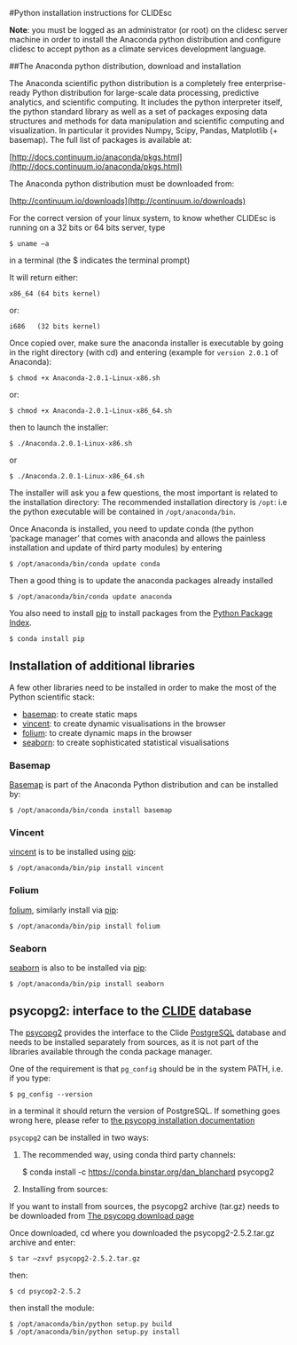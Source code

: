 #Python installation instructions for CLIDEsc

**Note**: you must be logged as an administrator (or root) on the clidesc server machine in order to install the Anaconda python distribution and configure clidesc to accept python as a climate services development language.

##The Anaconda python distribution, download and installation

The Anaconda scientific python distribution is a completely free enterprise-ready Python distribution for large-scale data processing, predictive analytics, and scientific computing. It includes the python interpreter itself, the python standard library as well as a set of packages exposing data structures and methods for data manipulation and scientific computing and visualization. In particular it provides Numpy, Scipy, Pandas, Matplotlib (+ basemap). The full list of packages is available at: 

[http://docs.continuum.io/anaconda/pkgs.html](http://docs.continuum.io/anaconda/pkgs.html)

The Anaconda python distribution must be downloaded from: 

[http://continuum.io/downloads](http://continuum.io/downloads)

For the correct version of your linux system, to know whether CLIDEsc is running on a 32 bits or 64 bits server, type 

```
$ uname –a 
```

in a terminal (the $ indicates the terminal prompt)

It will return either: 

    x86_64 (64 bits kernel)

or: 

    i686   (32 bits kernel)

Once copied over, make sure the anaconda installer is executable by going in the right directory (with cd) and entering (example for ```version 2.0.1``` of Anaconda):

    $ chmod +x Anaconda-2.0.1-Linux-x86.sh

or:

    $ chmod +x Anaconda-2.0.1-Linux-x86_64.sh

then to launch the installer:

    $ ./Anaconda.2.0.1-Linux-x86.sh

or

    $ ./Anaconda.2.0.1-Linux-x86_64.sh

The installer will ask you a few questions, the most important is related to the installation directory: The recommended installation directory is ```/opt```: i.e the python executable will be contained in ```/opt/anaconda/bin```. 

Once Anaconda is installed, you need to update conda (the python ‘package manager’ that comes with anaconda and allows the painless installation and update of third party modules) by entering 

    $ /opt/anaconda/bin/conda update conda

Then a good thing is to update the anaconda packages already installed 

    $ /opt/anaconda/bin/conda update anaconda

You also need to install [pip](https://github.com/pypa/pip) to install packages from the [Python Package Index](http://pypi.python.org/pypi).

    $ conda install pip 

## Installation of additional libraries

A few other libraries need to be installed in order to make the most of the Python scientific stack: 

+ [basemap](http://matplotlib.org/basemap/): to create static maps
+ [vincent](http://vincent.readthedocs.org/en/latest/): to create dynamic visualisations in the browser 
+ [folium](https://github.com/wrobstory/folium): to create dynamic maps in the browser
+ [seaborn](http://web.stanford.edu/~mwaskom/software/seaborn/): to create sophisticated statistical visualisations

### Basemap 

[Basemap](http://matplotlib.org/basemap/) is part of the Anaconda Python distribution and can be installed by: 

    $ /opt/anaconda/bin/conda install basemap 

### Vincent

[vincent](http://vincent.readthedocs.org/en/latest/) is to be installed using [pip](https://github.com/pypa/pip): 

    $ /opt/anaconda/bin/pip install vincent 

### Folium

[folium](https://github.com/wrobstory/folium), similarly install via [pip](https://github.com/pypa/pip): 

    $ /opt/anaconda/bin/pip install folium 

### Seaborn

[seaborn](http://web.stanford.edu/~mwaskom/software/seaborn/) is also to be installed via [pip](https://github.com/pypa/pip): 

    $ /opt/anaconda/bin/pip install seaborn 

## psycopg2: interface to the [CLIDE](http://www.bom.gov.au/climate/pacific/about-clide.shtml) database

The [psycopg2](http://initd.org/psycopg/) provides the interface to the Clide [PostgreSQL](http://www.postgresql.org/) database and needs to be installed separately from sources, as it is not part of the libraries available through the conda package manager. 

One of the requirement is that ```pg_config``` should be in the system PATH, i.e. if you type:

    $ pg_config --version 

in a terminal it should return the version of PostgreSQL. If something goes wrong here, please refer to [the psycopg installation documentation](http://initd.org/psycopg/docs/install.html#install-from-source)

```psycopg2``` can be installed in two ways: 

1. The recommended way, using conda third party channels:   
        
    $ conda install -c https://conda.binstar.org/dan_blanchard psycopg2

2. Installing from sources: 

If you want to install from sources, the psycopg2 archive (tar.gz) needs to be downloaded from [The psycopg download page](http://initd.org/psycopg/download/)

Once downloaded, cd where you downloaded the psycopg2-2.5.2.tar.gz archive and enter:  

    $ tar –zxvf psycopg2-2.5.2.tar.gz 

then: 

    $ cd psycop2-2.5.2

then install the module: 

    $ /opt/anaconda/bin/python setup.py build 
    $ /opt/anaconda/bin/python setup.py install
